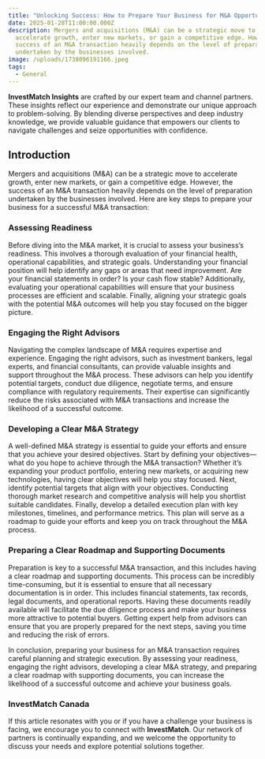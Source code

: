 ```yaml
---
title: "Unlocking Success: How to Prepare Your Business for M&A Opportunities"
date: 2025-01-28T11:00:00.000Z
description: Mergers and acquisitions (M&A) can be a strategic move to
  accelerate growth, enter new markets, or gain a competitive edge. However, the
  success of an M&A transaction heavily depends on the level of preparation
  undertaken by the businesses involved.
image: /uploads/1738096191166.jpeg
tags:
  - General
---
```

**InvestMatch Insights** are crafted by our expert team and channel partners. These insights reflect our experience and demonstrate our unique approach to problem-solving. By blending diverse perspectives and deep industry knowledge, we provide valuable guidance that empowers our clients to navigate challenges and seize opportunities with confidence.

## Introduction

Mergers and acquisitions (M&A) can be a strategic move to accelerate growth, enter new markets, or gain a competitive edge. However, the success of an M&A transaction heavily depends on the level of preparation undertaken by the businesses involved. Here are key steps to prepare your business for a successful M&A transaction:

### Assessing Readiness

Before diving into the M&A market, it is crucial to assess your business’s readiness. This involves a thorough evaluation of your financial health, operational capabilities, and strategic goals. Understanding your financial position will help identify any gaps or areas that need improvement. Are your financial statements in order? Is your cash flow stable? Additionally, evaluating your operational capabilities will ensure that your business processes are efficient and scalable. Finally, aligning your strategic goals with the potential M&A outcomes will help you stay focused on the bigger picture.

### Engaging the Right Advisors

Navigating the complex landscape of M&A requires expertise and experience. Engaging the right advisors, such as investment bankers, legal experts, and financial consultants, can provide valuable insights and support throughout the M&A process. These advisors can help you identify potential targets, conduct due diligence, negotiate terms, and ensure compliance with regulatory requirements. Their expertise can significantly reduce the risks associated with M&A transactions and increase the likelihood of a successful outcome.

### Developing a Clear M&A Strategy

A well-defined M&A strategy is essential to guide your efforts and ensure that you achieve your desired objectives. Start by defining your objectives—what do you hope to achieve through the M&A transaction? Whether it’s expanding your product portfolio, entering new markets, or acquiring new technologies, having clear objectives will help you stay focused. Next, identify potential targets that align with your objectives. Conducting thorough market research and competitive analysis will help you shortlist suitable candidates. Finally, develop a detailed execution plan with key milestones, timelines, and performance metrics. This plan will serve as a roadmap to guide your efforts and keep you on track throughout the M&A process.

### Preparing a Clear Roadmap and Supporting Documents

Preparation is key to a successful M&A transaction, and this includes having a clear roadmap and supporting documents. This process can be incredibly time-consuming, but it is essential to ensure that all necessary documentation is in order. This includes financial statements, tax records, legal documents, and operational reports. Having these documents readily available will facilitate the due diligence process and make your business more attractive to potential buyers. Getting expert help from advisors can ensure that you are properly prepared for the next steps, saving you time and reducing the risk of errors.

In conclusion, preparing your business for an M&A transaction requires careful planning and strategic execution. By assessing your readiness, engaging the right advisors, developing a clear M&A strategy, and preparing a clear roadmap with supporting documents, you can increase the likelihood of a successful outcome and achieve your business goals.

### InvestMatch Canada

If this article resonates with you or if you have a challenge your business is facing, we encourage you to connect with **InvestMatch**. Our network of partners is continually expanding, and we welcome the opportunity to discuss your needs and explore potential solutions together.
